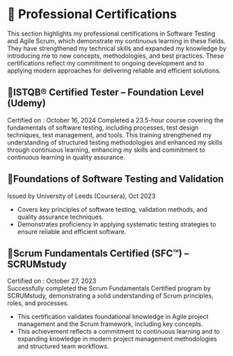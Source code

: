 # 📜 Professional Certifications
This section highlights my professional certifications in Software Testing and Agile Scrum, which demonstrate my continuous learning in these fields. They have strengthened my technical skills and expanded my knowledge by introducing me to new concepts, methodologies, and best practices. These certifications reflect my commitment to ongoing development and to applying modern approaches for delivering reliable and efficient solutions.
## 🔹ISTQB® Certified Tester – Foundation Level (Udemy)
Certified on : October 16, 2024
Completed a 23.5-hour course covering the fundamentals of software testing, including processes, test design techniques, test management, and tools. This training strengthened my understanding of structured testing methodologies and enhanced my skills through continuous learning, enhancing my skills and commitment to continuous learning in quality assurance.

## 🔹Foundations of Software Testing and Validation
Issued by University of Leeds (Coursera), Oct 2023
- Covers key principles of software testing, validation methods, and quality assurance techniques.
- Demonstrates proficiency in applying systematic testing strategies to ensure reliable and efficient software.

## 🔹Scrum Fundamentals Certified (SFC™) – SCRUMstudy
Certified on : October 27, 2023  
Successfully completed the Scrum Fundamentals Certified program by SCRUMstudy, demonstrating a solid understanding of Scrum principles, roles, and processes. 
- This certification validates foundational knowledge in Agile project management and the Scrum framework, including key concepts.
- This achievement reflects a commitment to continuous learning and to expanding knowledge in modern project management methodologies and structured team workflows.
